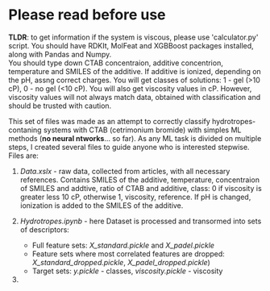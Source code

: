 # Please read before use  
**TLDR**: to get information if the system is viscous, please use 'calculator.py' script. You should have RDKIt, MolFeat and XGBBoost packages installed, along with Pandas and Numpy.  
You should type down CTAB concentraion, additive concentrion, temperature and SMILES of the additive. If additive is ionized, depending on the pH, assng correct charges. You will get classes of solutions: 1 - gel (>10 cP), 0 - no gel (<10 cP). You will also get viscosity values in cP. However, viscosity values will not always match data, obtained with classification and should be trusted with caution.  

This set of files was made as an attempt to correctly classify hydrotropes-contaning systems with CTAB (cetrimonium bromide) with simples ML methods (**no neural ntworks**... so far). As any ML task is divided on multiple steps, I created several files to guide anyone who is interested stepwise. Files are:  
1. *Data.xslx* - raw data, collected from articles, with all necessary references. Contains SMILES of the additive, temperature, concentraion of SMILES and addtive, ratio of CTAB and additive, class: 0  if viscosity is greater less 10 cP, otherwise 1, viscosity, reference. If pH is changed, ionization is added to the SMILES of the additive.  
2. *Hydrotropes.ipynb* - here Dataset is processed and transormed into sets of descriptors:
    - Full feature sets: *X_standard.pickle* and *X_padel.pickle* 
    - Feature sets where most correlated features are dropped: *X_standard_dropped.pickle*, *X_padel_dropped.pickle*)
    - Target sets: *y.pickle* - classes, *viscosity.pickle* - viscosity

1. 
